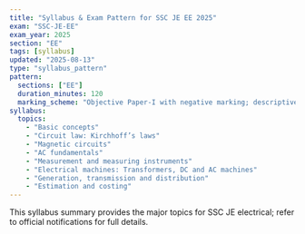 ```yaml
---
title: "Syllabus & Exam Pattern for SSC JE EE 2025"
exam: "SSC-JE-EE"
exam_year: 2025
section: "EE"
tags: [syllabus]
updated: "2025-08-13"
type: "syllabus_pattern"
pattern:
  sections: ["EE"]
  duration_minutes: 120
  marking_scheme: "Objective Paper-I with negative marking; descriptive Paper-II"
syllabus:
  topics:
    - "Basic concepts"
    - "Circuit law: Kirchhoff’s laws"
    - "Magnetic circuits"
    - "AC fundamentals"
    - "Measurement and measuring instruments"
    - "Electrical machines: Transformers, DC and AC machines"
    - "Generation, transmission and distribution"
    - "Estimation and costing"
---
```


This syllabus summary provides the major topics for SSC JE electrical; refer to official notifications for full details.